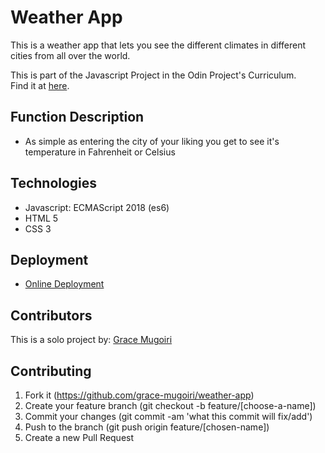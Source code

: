# Weather App
This is a weather app that lets you see the different climates in different cities from all over the world.

This is part of the Javascript Project in the Odin Project's Curriculum. <br />
Find it at [here](https://www.theodinproject.com/courses/javascript/lessons/weather-app).

## Function Description
- As simple as entering the city of your liking you get to see it's temperature in Fahrenheit or Celsius

## Technologies
- Javascript: ECMAScript 2018 (es6)
- HTML 5
- CSS 3

## Deployment

- [Online Deployment](https://shjang7.github.io/tendo-note/dist/index.html)

## Contributors

This is a solo project by: [Grace Mugoiri](https://github.com/grace-mugoiri)

## Contributing

1. Fork it (https://github.com/grace-mugoiri/weather-app)
2. Create your feature branch (git checkout -b feature/[choose-a-name])
3. Commit your changes (git commit -am 'what this commit will fix/add')
4. Push to the branch (git push origin feature/[chosen-name])
5. Create a new Pull Request
